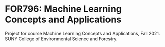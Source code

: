 # FOR796: Machine Learning Concepts and Applications
Project for course Machine Learning Concepts and Applications, Fall 2021. SUNY College of Environmental Science and Forestry.
